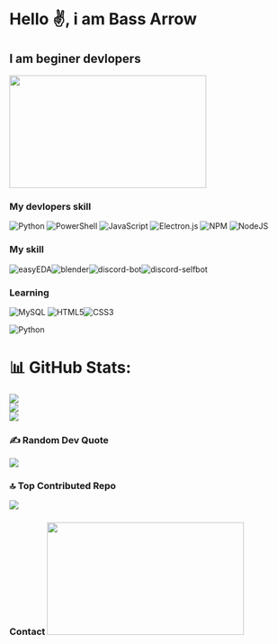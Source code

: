 

<h1>Hello ✌️, i am Bass Arrow</h1>
<h2>I am beginer devlopers</h2>

<img src="https://media3.giphy.com/media/v1.Y2lkPTc5MGI3NjExbTl5MmdneGpsbGFnMGl2aWx6aXl5cG5pb21yNWkxeG84ZTFoMjIybCZlcD12MV9pbnRlcm5hbF9naWZfYnlfaWQmY3Q9Zw/GNvWw0pDL6QRW/giphy.gif" width="350" height="200">


### My devlopers skill 

![Python](https://img.shields.io/badge/python-3670A0?style=flat-square&logo=python&logoColor=ffdd54) ![PowerShell](https://img.shields.io/badge/PowerShell-%235391FE.svg?style=flat-square&logo=powershell&logoColor=white) ![JavaScript](https://img.shields.io/badge/javascript-%23323330.svg?style=flat-square&logo=javascript&logoColor=%23F7DF1E) ![Electron.js](https://img.shields.io/badge/Electron-191970?style=flat-square&logo=Electron&logoColor=white) ![NPM](https://img.shields.io/badge/NPM-%23CB3837.svg?style=flat-square&logo=npm&logoColor=white) ![NodeJS](https://img.shields.io/badge/node.js-6DA55F?style=flat-square&logo=node.js&logoColor=white)

### My skill 
![easyEDA](https://img.shields.io/badge/easyEDA-3670A0?style=flat-square&logo=easyEDA&logoColor=33b5ff)![blender](https://img.shields.io/badge/blender-ffffff?style=flat-square&logo=blender&logoColor=dd844e)![discord-bot](https://img.shields.io/badge/bot-b5d6fa?style=flat-square&logo=discord&logoColor=589ee9)![discord-selfbot](https://img.shields.io/badge/selfbot-3670A0?style=flat-square&logo=discord&logoColor=33b5ff)






### Learning
 ![MySQL](https://img.shields.io/badge/mysql-4479A1.svg?style=flat-square&logo=mysql&logoColor=white) ![HTML5](https://img.shields.io/badge/html5-%23E34F26.svg?style=flat-square&logo=html5&logoColor=white)![CSS3](https://img.shields.io/badge/css3-%231572B6.svg?style=flat-square&logo=css3&logoColor=white)


![Python](https://img.shields.io/badge/lua-3670A0?style=flat-square&logo=lua&logoColor=blue)

# 📊 GitHub Stats:
![](https://github-readme-stats.vercel.app/api?username=bassarrow&theme=dark&hide_border=false&include_all_commits=true&count_private=true)<br/>
![](https://github-readme-streak-stats.herokuapp.com/?user=bassarrow&theme=dark&hide_border=false)<br/>
![](https://github-readme-stats.vercel.app/api/top-langs/?username=bassarrow&theme=dark&hide_border=false&include_all_commits=true&count_private=true&layout=compact)

### ✍️ Random Dev Quote
![](https://quotes-github-readme.vercel.app/api?type=horizontal&theme=radical)

### 🔝 Top Contributed Repo
![](https://github-contributor-stats.vercel.app/api?username=bassarrow&limit=5&theme=dark&combine_all_yearly_contributions=true)

### Contact <img src =""  width="350" height="200" width="350" height="200">





